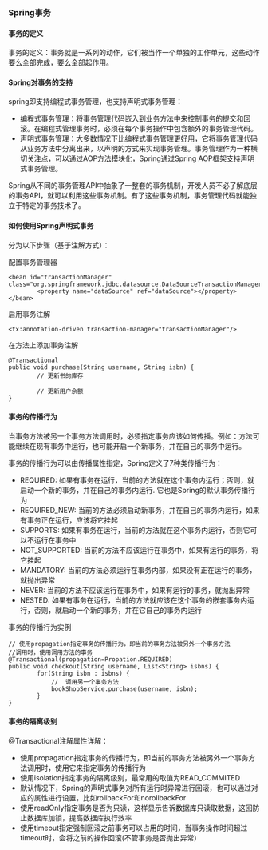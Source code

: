 ### Spring事务

#### 事务的定义
事务的定义：事务就是一系列的动作，它们被当作一个单独的工作单元，这些动作要么全部完成，要么全部起作用。

#### Spring对事务的支持
spring即支持编程式事务管理，也支持声明式事务管理：
* 编程式事务管理：将事务管理代码嵌入到业务方法中来控制事务的提交和回滚。在编程式管理事务时，必须在每个事务操作中包含额外的事务管理代码。
* 声明式事务管理：大多数情况下比编程式事务管理更好用，它将事务管理代码从业务方法中分离出来，以声明的方式来实现事务管理。事务管理作为一种横切关注点，可以通过AOP方法模块化，Spring通过Spring AOP框架支持声明式事务管理。

Spring从不同的事务管理API中抽象了一整套的事务机制，开发人员不必了解底层的事务API，就可以利用这些事务机制。有了这些事务机制，事务管理代码就能独立于特定的事务技术了。

#### 如何使用Spring声明式事务
分为以下步骤（基于注解方式）：

配置事务管理器
    
    <bean id="transactionManager" class="org.springframework.jdbc.datasource.DataSourceTransactionManager">
            <property name="dataSource" ref="dataSource"></property>
    </bean>

启用事务注解

    <tx:annotation-driven transaction-manager="transactionManager"/>

在方法上添加事务注解

    @Transactional
    public void purchase(String username, String isbn) {
            // 更新书的库存
            
            // 更新用户余额    
    }

#### 事务的传播行为
当事务方法被另一个事务方法调用时，必须指定事务应该如何传播。例如：方法可能继续在现有事务中运行，也可能开启一个新事务，并在自己的事务中运行。

事务的传播行为可以由传播属性指定，Spring定义了7种类传播行为：
* REQUIRED: 如果有事务在运行，当前的方法就在这个事务内运行；否则，就启动一个新的事务，并在自己的事务内运行. 它也是Spring的默认事务传播行为
* REQUIRED_NEW: 当前的方法必须启动新事务，并在自己的事务内运行，如果有事务正在运行，应该将它挂起
* SUPPORTS: 如果有事务在运行，当前的方法就在这个事务内运行，否则它可以不运行在事务中
* NOT_SUPPORTED: 当前的方法不应该运行在事务中，如果有运行的事务，将它挂起
* MANDATORY: 当前的方法必须运行在事务内部，如果没有正在运行的事务，就抛出异常
* NEVER: 当前的方法不应该运行在事务中，如果有运行的事务，就抛出异常
* NESTED: 如果有事务在运行，当前的方法就应该在这个事务的嵌套事务内运行，否则，就启动一个新的事务，并在它自己的事务内运行

事务的传播行为实例

    // 使用propagation指定事务的传播行为，即当前的事务方法被另外一个事务方法       //调用时，使用调用方法的事务
    @Transactional(propagation=Propation.REQUIRED)
    public void checkout(String username, List<String> isbns) {
            for(String isbn : isbns) {
                //  调用另一个事务方法
                bookShopService.purchase(username, isbn);            
            }    
    }

#### 事务的隔离级别
@Transactional注解属性详解：
* 使用propagation指定事务的传播行为，即当前的事务方法被另外一个事务方法调用时，使用它来指定事务的传播行为
* 使用isolation指定事务的隔离级别，最常用的取值为READ_COMMITED
* 默认情况下，Spring的声明式事务对所有运行时异常进行回滚，也可以通过对应的属性进行设置，比如rollbackFor和norollbackFor
* 使用readOnly指定事务是否为只读，这样显示告诉数据库只读取数据，这回防止数据库加锁，提高数据库执行效率
* 使用timeout指定强制回滚之前事务可以占用的时间，当事务操作时间超过timeout时，会将之前的操作回滚(不管事务是否抛出异常)




